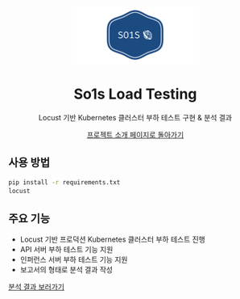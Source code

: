 <div align="center">

<img src="https://raw.githubusercontent.com/so1s/.github/main/static/logo.png" alt="So1s Logo" width="50%" />

# So1s Load Testing

Locust 기반 Kubernetes 클러스터 부하 테스트 구현 & 분석 결과

[프로젝트 소개 페이지로 돌아가기](https://github.com/so1s)

</div>

## 사용 방법

```bash
pip install -r requirements.txt
locust
```

## 주요 기능

- Locust 기반 프로덕션 Kubernetes 클러스터 부하 테스트 진행
- API 서버 부하 테스트 기능 지원
- 인퍼런스 서버 부하 테스트 기능 지원
- 보고서의 형태로 분석 결과 작성

[분석 결과 보러가기](https://dynamic-currant-6c5.notion.site/6a1c532b42ba4b528889706e0f28c455)
